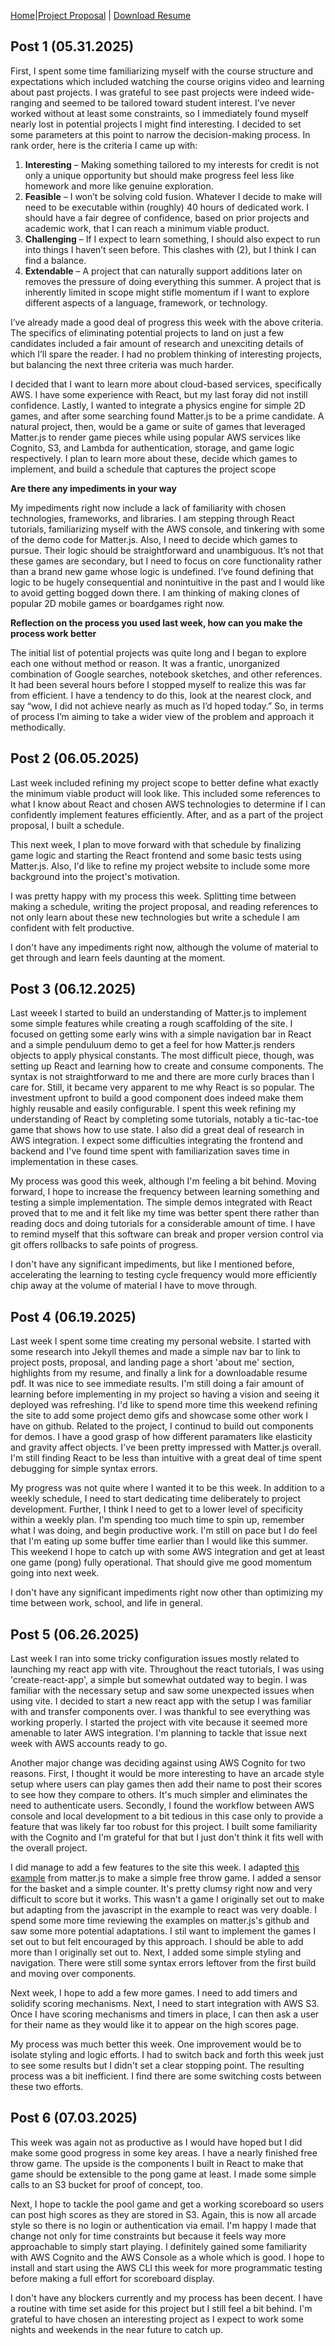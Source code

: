 [Home](./index.md)|[Project Proposal](./projectPosts.md/) | [Download Resume](/rsheikh-resume.pdf/) 
## Post 1 (05.31.2025)
First, I spent some time familiarizing myself with the course structure and expectations which included watching the course origins video and learning about past projects. I was grateful to see past projects were indeed wide-ranging and seemed to be tailored toward student interest. I’ve never worked without at least some constraints, so I immediately found myself nearly lost in potential projects I might find interesting. I decided to set some parameters at this point to narrow the decision-making process. In rank order, here is the criteria I came up with:

1. **Interesting** – Making something tailored to my interests for credit is not only a unique opportunity but should make progress feel less like homework and more like genuine exploration.
2. **Feasible** – I won’t be solving cold fusion. Whatever I decide to make will need to be executable within (roughly) 40 hours of dedicated work. I should have a fair degree of confidence, based on prior projects and academic work, that I can reach a minimum viable product.
3. **Challenging** – If I expect to learn something, I should also expect to run into things I haven’t seen before. This clashes with (2), but I think I can find a balance.
4. **Extendable** – A project that can naturally support additions later on removes the pressure of doing everything this summer. A project that is inherently limited in scope might stifle momentum if I want to explore different aspects of a language, framework, or technology.

I’ve already made a good deal of progress this week with the above criteria. The specifics of eliminating potential projects to land on just a few candidates included a fair amount of research and unexciting details of which I’ll spare the reader. I had no problem thinking of interesting projects, but balancing the next three criteria was much harder.

I decided that I want to learn more about cloud-based services, specifically AWS. I have some experience with React, but my last foray did not instill confidence. Lastly, I wanted to integrate a physics engine for simple 2D games, and after some searching found Matter.js to be a prime candidate. A natural project, then, would be a game or suite of games that leveraged Matter.js to render game pieces while using popular AWS services like Cognito, S3, and Lambda for authentication, storage, and game logic respectively. I plan to learn more about these, decide which games to implement, and build a schedule that captures the project scope

__Are there any impediments in your way__

My impediments right now include a lack of familiarity with chosen technologies, frameworks, and libraries. I am stepping through React tutorials, familiarizing myself with the AWS console, and tinkering with some of the demo code for Matter.js. Also, I need to decide which games to pursue. Their logic should be straightforward and unambiguous. It’s not that these games are secondary, but I need to focus on core functionality rather than a brand new game whose logic is undefined. I’ve found defining that logic to be hugely consequential and nonintuitive in the past and I would like to avoid getting bogged down there. I am thinking of making clones of popular 2D mobile games or boardgames right now.

__Reflection on the process you used last week, how can you make the process work better__

The initial list of potential projects was quite long and I began to explore each one without method or reason. It was a frantic, unorganized combination of Google searches, notebook sketches, and other references. It had been several hours before I stopped myself to realize this was far from efficient. I have a tendency to do this, look at the nearest clock, and say “wow, I did not achieve nearly as much as I’d hoped today.” So, in terms of process I’m aiming to take a wider view of the problem and approach it methodically.

## Post 2 (06.05.2025)

Last week included refining my project scope to better define what exactly the minimum viable product will look like. This included some references to what I know about React and chosen AWS technologies to determine if I can confidently implement features efficiently. After, and as a part of the project proposal, I built a schedule.

This next week, I plan to move forward with that schedule by finalizing game logic and starting the React frontend and some basic tests using Matter.js. Also, I'd like to refine my project website to include some more background into the project's motivation.

I was pretty happy with my process this week. Splitting time between making a schedule, writing the project proposal, and reading references to not only learn about these new technologies but write a schedule I am confident with felt productive.

I don't have any impediments right now, although the volume of material to get through and learn feels daunting at the moment.

## Post 3 (06.12.2025)

Last weeek I started to build an understanding of Matter.js to implement some simple features while creating a rough scaffolding of the site. I focused on getting some early wins with a simple navigation bar in React and a simple penduluum demo to get a feel for how Matter.js renders objects to apply physical constants. The most difficult piece, though, was setting up React and learning how to create and consume components. The syntax is not straightforward to me and there are more curly braces than I care for. Still, it became very apparent to me why React is so popular. The investment upfront to build a good component does indeed make them highly reusable and easily configurable. I spent this week refining my understanding of React by completing some tutorials, notably a tic-tac-toe game that shows how to use state. I also did a great deal of research in AWS integration. I expect some difficulties integrating the frontend and backend and I've found time spent with familiarization saves time in implementation in these cases. 

My process was good this week, although I'm feeling a bit behind. Moving forward, I hope to increase the frequency between learning something and testing a simple implementation. The simple demos integrated with React proved that to me and it felt like my time was better spent there rather than reading docs and doing tutorials for a considerable amount of time. I have to remind myself that this software can break and proper version control via git offers rollbacks to safe points of progress. 

I don't have any significant impediments, but like I mentioned before, accelerating the learning to testing cycle frequency would more efficiently chip away at the volume of material I have to move through. 

## Post 4 (06.19.2025)
Last week I spent some time creating my personal website. I started with some research into Jekyll themes and made a simple nav bar to link to project posts, proposal, and landing page a short 'about me' section, highlights from my resume, and finally a link for a downloadable resume pdf. It was nice to see immediate results. I'm still doing a fair amount of learning before implementing in my project so having a vision and seeing it deployed was refreshing. I'd like to spend more time this weekend refining the site to add some project demo gifs and showcase some other work I have on github. Related to the project, I continud to build out components for demos. I have a good grasp of how different paramaters like elasticity and gravity affect objects. I've been pretty impressed with Matter.js overall. I'm still finding React to be less than intuitive with a great deal of time spent debugging for simple syntax errors. 

My progress was not quite where I wanted it to be this week. In addition to a weekly schedule, I need to start dedicating time deliberately to project development. Further, I think I need to get to a lower level of specificity within a weekly plan. I'm spending too much time to spin up, remember what I was doing, and begin productive work. I'm still on pace but I do feel that I'm eating up some buffer time earlier than I would like this summer. This weekend I hope to catch up with some AWS integration and get at least one game (pong) fully operational. That should give me good momentum going into next week. 

I don't have any significant impediments right now other than optimizing my time between work, school, and life in general. 

## Post 5 (06.26.2025)
Last week I ran into some tricky configuration issues mostly related to launching my react app with vite. Throughout the react tutorials, I was using 'create-react-app', a simple but somewhat outdated way to begin. I was familiar with the necessary setup and saw some unexpected issues when using vite. I decided to start a new react app with the setup I was familiar with and transfer components over. I was thankful to see everything was working properly. I started the project with vite because it seemed more amenable to later AWS integration. I'm planning to tackle that issue next week with AWS accounts ready to go. 

Another major change was deciding against using AWS Cognito for two reasons. First, I thought it would be more interesting to have an arcade style setup where users can play games then add their name to post their scores to see how they compare to others. It's much simpler and eliminates the need to authenticate users. Secondly, I found the workflow between AWS console and local development to a bit tedious in this case only to provide a feature that was likely far too robust for this project. I built some familiarity with the Cognito and I'm grateful for that but I just don't think it fits well with the overall project. 

I did manage to add a few features to the site this week. I adapted [this example](https://brm.io/matter-js/demo/#slingshot) from matter.js to make a simple free throw game. I added a sensor for the basket and a simple counter. It's pretty clumsy right now and very difficult to score but it works. This wasn't a game I originally set out to make but adapting from the javascript in the example to react was very doable. I spend some more time reviewing the examples on matter.js's github and saw some more potential adaptations. I stil want to implement the games I set out to but felt encouraged by this approach. I should be able to add more than I originally set out to. Next, I added some simple styling and navigation. There were still some syntax errors leftover from the first build and moving over components. 

Next week, I hope to add a few more games. I need to add timers and solidify scoring mechanisms. Next, I need to start integration with AWS S3. Once I have scoring mechanisms and timers in place, I can then ask a user for their name as they would like it to appear on the high scores page. 

My process was much better this week. One improvement would be to isolate styling and logic efforts. I had to switch back and forth this week just to see some results but I didn't set a clear stopping point. The resulting process was a bit inefficient. I find there are some switching costs between these two efforts.

## Post 6 (07.03.2025)
This week was again not as productive as I would have hoped but I did make some good progress in some key areas. I have a nearly finished free throw game. The upside is the components I built in React to make that game should be extensible to the pong game at least. I made some simple calls to an S3 bucket for proof of concept, too. 

Next, I hope to tackle the pool game and get a working scoreboard so users can post high scores as they are stored in S3. Again, this is now all arcade style so there is no login or authentication via email. I'm happy I made that change not only for time constraints but because it feels way more approachable to simply start playing. I definitely gained some familiarity with AWS Cognito and the AWS Console as a whole which is good. I hope to install and start using the AWS CLI this week for more programmatic testing before making a full effort for scoreboard display. 

I don't have any blockers currently and my process has been decent. I have a routine with time set aside for this project but I still feel a bit behind. I'm grateful to have chosen an interesting project as I expect to work some nights and weekends in the near future to catch up. 
